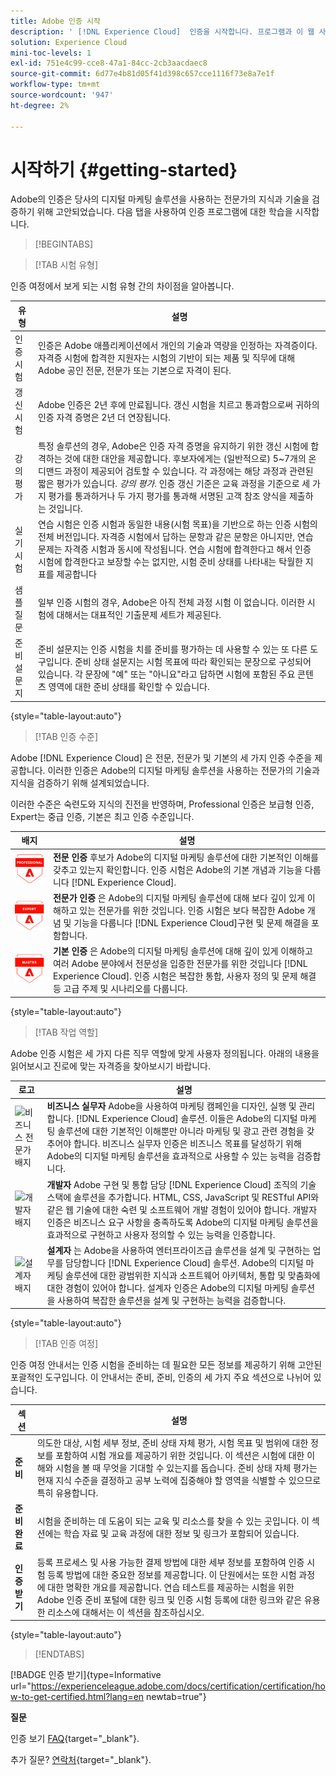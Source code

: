 ```yaml
---
title: Adobe 인증 시작
description: ' [!DNL Experience Cloud]  인증을 시작합니다. 프로그램과 이 웹 사이트에 대해 알아봅니다.'
solution: Experience Cloud
mini-toc-levels: 1
exl-id: 751e4c99-cce8-47a1-84cc-2cb3aacdaec8
source-git-commit: 6d77e4b81d05f41d398c657cce1116f73e8a7e1f
workflow-type: tm+mt
source-wordcount: '947'
ht-degree: 2%

---
```


# 시작하기 {#getting-started}

Adobe의 인증은 당사의 디지털 마케팅 솔루션을 사용하는 전문가의 지식과 기술을 검증하기 위해 고안되었습니다. 다음 탭을 사용하여 인증 프로그램에 대한 학습을 시작합니다.

>[!BEGINTABS]

>[!TAB 시험 유형]

인증 여정에서 보게 되는 시험 유형 간의 차이점을 알아봅니다.

| 유형 | 설명 |
| ------- | ------- |
| 인증 시험 | 인증은 Adobe 애플리케이션에서 개인의 기술과 역량을 인정하는 자격증이다. 자격증 시험에 합격한 지원자는 시험의 기반이 되는 제품 및 직무에 대해 Adobe 공인 전문, 전문가 또는 기본으로 자격이 된다. |
| 갱신 시험 | Adobe 인증은 2년 후에 만료됩니다. 갱신 시험을 치르고 통과함으로써 귀하의 인증 자격 증명은 2년 더 연장됩니다. |
| 강의 평가 | 특정 솔루션의 경우, Adobe은 인증 자격 증명을 유지하기 위한 갱신 시험에 합격하는 것에 대한 대안을 제공합니다. 후보자에게는 (일반적으로) 5~7개의 온디맨드 과정이 제공되어 검토할 수 있습니다. 각 과정에는 해당 과정과 관련된 짧은 평가가 있습니다. _강의 평가_. 인증 갱신 기준은 교육 과정을 기준으로 세 가지 평가를 통과하거나 두 가지 평가를 통과해 서명된 고객 참조 양식을 제출하는 것입니다. |
| 실기 시험 | 연습 시험은 인증 시험과 동일한 내용(시험 목표)을 기반으로 하는 인증 시험의 전체 버전입니다. 자격증 시험에서 답하는 문항과 같은 문항은 아니지만, 연습 문제는 자격증 시험과 동시에 작성됩니다. 연습 시험에 합격한다고 해서 인증 시험에 합격한다고 보장할 수는 없지만, 시험 준비 상태를 나타내는 탁월한 지표를 제공합니다 |
| 샘플 질문 | 일부 인증 시험의 경우, Adobe은 아직 전체 과정 시험 이 없습니다. 이러한 시험에 대해서는 대표적인 기출문제 세트가 제공된다. |
| 준비 설문지 | 준비 설문지는 인증 시험을 치를 준비를 평가하는 데 사용할 수 있는 또 다른 도구입니다. 준비 상태 설문지는 시험 목표에 따라 확인되는 문장으로 구성되어 있습니다. 각 문장에 &quot;예&quot; 또는 &quot;아니요&quot;라고 답하면 시험에 포함된 주요 콘텐츠 영역에 대한 준비 상태를 확인할 수 있습니다. |

{style="table-layout:auto"}

>[!TAB 인증 수준]

Adobe [!DNL Experience Cloud] 은 전문, 전문가 및 기본의 세 가지 인증 수준을 제공합니다. 이러한 인증은 Adobe의 디지털 마케팅 솔루션을 사용하는 전문가의 기술과 지식을 검증하기 위해 설계되었습니다.

이러한 수준은 숙련도와 지식의 진전을 반영하며, Professional 인증은 보급형 인증, Expert는 중급 인증, 기본은 최고 인증 수준입니다.

| 배지 | 설명 |
| ------- | ------- |
| ![전문 배지](/help/certifications/assets/professional-badge-Xsmall.png) | **전문 인증** 후보가 Adobe의 디지털 마케팅 솔루션에 대한 기본적인 이해를 갖추고 있는지 확인합니다. 인증 시험은 Adobe의 기본 개념과 기능을 다룹니다 [!DNL Experience Cloud]. |
| ![전문가 배지](/help/certifications/assets/expert-badge-Xsmall.png) | **전문가 인증** 은 Adobe의 디지털 마케팅 솔루션에 대해 보다 깊이 있게 이해하고 있는 전문가를 위한 것입니다. 인증 시험은 보다 복잡한 Adobe 개념 및 기능을 다룹니다 [!DNL Experience Cloud]구현 및 문제 해결을 포함합니다. |
| ![기본 배지](/help/certifications/assets/master-badge-Xsmall.png) | **기본 인증** 은 Adobe의 디지털 마케팅 솔루션에 대해 깊이 있게 이해하고 여러 Adobe 분야에서 전문성을 입증한 전문가를 위한 것입니다 [!DNL Experience Cloud]. 인증 시험은 복잡한 통합, 사용자 정의 및 문제 해결 등 고급 주제 및 시나리오를 다룹니다. |

{style="table-layout:auto"}

>[!TAB 작업 역할]

Adobe 인증 시험은 세 가지 다른 직무 역할에 맞게 사용자 정의됩니다. 아래의 내용을 읽어보시고 진로에 맞는 자격증을 찾아보시기 바랍니다.

| 로고 | 설명 |
| ------- | ------- |
| ![비즈니스 전문가 배지](/help/certifications/assets/business_practitioner_blk_small.png) | **비즈니스 실무자** Adobe을 사용하여 마케팅 캠페인을 디자인, 실행 및 관리합니다. [!DNL Experience Cloud] 솔루션. 이들은 Adobe의 디지털 마케팅 솔루션에 대한 기본적인 이해뿐만 아니라 마케팅 및 광고 관련 경험을 갖추어야 합니다. 비즈니스 실무자 인증은 비즈니스 목표를 달성하기 위해 Adobe의 디지털 마케팅 솔루션을 효과적으로 사용할 수 있는 능력을 검증합니다. |
| ![개발자 배지](/help/certifications/assets/developer_blk_small.png) | **개발자** Adobe 구현 및 통합 담당 [!DNL Experience Cloud] 조직의 기술 스택에 솔루션을 추가합니다. HTML, CSS, JavaScript 및 RESTful API와 같은 웹 기술에 대한 숙련 및 소프트웨어 개발 경험이 있어야 합니다. 개발자 인증은 비즈니스 요구 사항을 충족하도록 Adobe의 디지털 마케팅 솔루션을 효과적으로 구현하고 사용자 정의할 수 있는 능력을 인증합니다. |
| ![설계자 배지](/help/certifications/assets/architect_blk_small.png) | **설계자** 는 Adobe을 사용하여 엔터프라이즈급 솔루션을 설계 및 구현하는 업무를 담당합니다 [!DNL Experience Cloud] 솔루션. Adobe의 디지털 마케팅 솔루션에 대한 광범위한 지식과 소프트웨어 아키텍처, 통합 및 맞춤화에 대한 경험이 있어야 합니다. 설계자 인증은 Adobe의 디지털 마케팅 솔루션을 사용하여 복잡한 솔루션을 설계 및 구현하는 능력을 검증합니다. |

{style="table-layout:auto"}

>[!TAB 인증 여정]

인증 여정 안내서는 인증 시험을 준비하는 데 필요한 모든 정보를 제공하기 위해 고안된 포괄적인 도구입니다. 이 안내서는 준비, 준비, 인증의 세 가지 주요 섹션으로 나뉘어 있습니다.

| 섹션 | 설명 |
| ------- | ------- |
| **준비** | 의도한 대상, 시험 세부 정보, 준비 상태 자체 평가, 시험 목표 및 범위에 대한 정보를 포함하여 시험 개요를 제공하기 위한 것입니다. 이 섹션은 시험에 대한 이해와 시험을 볼 때 무엇을 기대할 수 있는지를 돕습니다. 준비 상태 자체 평가는 현재 지식 수준을 결정하고 공부 노력에 집중해야 할 영역을 식별할 수 있으므로 특히 유용합니다. |
| **준비 완료** | 시험을 준비하는 데 도움이 되는 교육 및 리소스를 찾을 수 있는 곳입니다. 이 섹션에는 학습 자료 및 교육 과정에 대한 정보 및 링크가 포함되어 있습니다. |
| **인증 받기** | 등록 프로세스 및 사용 가능한 결제 방법에 대한 세부 정보를 포함하여 인증 시험 등록 방법에 대한 중요한 정보를 제공합니다. 이 단원에서는 또한 시험 과정에 대한 명확한 개요를 제공합니다. 연습 테스트를 제공하는 시험을 위한 Adobe 인증 준비 포털에 대한 링크 및 인증 시험 등록에 대한 링크와 같은 유용한 리소스에 대해서는 이 섹션을 참조하십시오. |

{style="table-layout:auto"}

>[!ENDTABS]

[!BADGE 인증 받기]{type=Informative url="https://experienceleague.adobe.com/docs/certification/certification/how-to-get-certified.html?lang=en newtab=true"}

**질문**

인증 보기 [FAQ](https://experienceleague.adobe.com/docs/certification/certification/faq.html?lang=en){target="_blank"}.

추가 질문? [연락처](mailto:certif@adobe.com){target="_blank"}.
